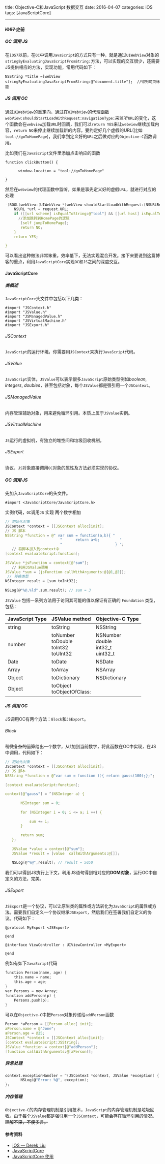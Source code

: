 title: Objective-C和JavaScript 数据交互
date: 2016-04-07 
categories: iOS
tags: [JavaScriptCore]

---

#### <s>iOS7 之前</s>

##### OC 调用 JS

在`iOS7`以前，在`OC`中调用`JavaScript`的方式只有一种，就是通过`UIWebView`对象的`stringByEvaluatingJavaScriptFromString:`方法，可以实现的交互很少，还需要JS提供相应的方法，实现功能，常用代码如下：

```
NSString *title =[webView stringByEvaluatingJavaScriptFromString:@"document.title"];  //得到网页标题
```

##### JS 调用 OC

通过`UIWebView`的重定向，通过在`UIWebView`的代理函数`webView:shouldStartLoadWithRequest:navigationType:`来监听`URL`的变化，这个函数会在`webview`加载`URL`时回调，我们可以`return YES`来让`webview`继续加载内容，`return NO`来停止继续加载新的内容。要约定好几个虚假的URL(比如`tool://goToHomePage`)，我们拿到定义好的`URL`之后做对应的`Objective-C`函数调用。

比如我们在`JavaScript`文件里添加点击响应的函数

	function clickButton() {
	
	      window.location = "tool://goToHomePage"
	
	}

然后在`webview`的代理函数中监听，如果是事先定义好的虚假`URL`，就进行对应的处理

```c
-(BOOL)webView:(UIWebView *)webView shouldStartLoadWithRequest:(NSURLRequest *)request navigationType:(UIWebViewNavigationType)navigationType {
    NSURL *url = request.URL;
    if ([[url scheme] isEqualToString:@"tool"] && [[url host] isEqualToString:@"goToHomePage"]) {
      //添加跳转到HomePage的逻辑
       [self jumpToHomePage];
       return NO;
    }
    return YES;

}
```

可以看出这种做法非常笨重，效率低下，无法实现混合开发。接下来要说到这篇博客的重点，利用`JavaScriptCore`实现`OC`和`JS`之间的深度交互。

#### JavaScriptCore

##### 类概述

`JavaScriptCore`头文件中包括以下几类：

	#import "JSContext.h"
	#import "JSValue.h"
	#import "JSManagedValue.h"
	#import "JSVirtualMachine.h"
	#import "JSExport.h"

###### JSContext

`JavaScript`的运行环境，你需要用`JSContext`来执行`JavaScript`代码。

###### JSValue

`JavaScript`实体，`JSValue`可以表示很多`JavaScript`原始类型例如*boolean*, *integers*, *doubles*，甚至包括对象，每个`JSValue`都是强引用一个`JSContext`。

###### JSManagedValue

内存管理辅助对象，用来避免循环引用。本质上属于`JSValue`实例。

###### JSVirtualMachine

`JS`运行的虚拟机，有独立的堆空间和垃圾回收机制。

###### JSExport

协议，`JS`对象直接调用`OC`对象的属性及方法必须实现的协议。

##### OC 调用 JS

先加入`JavaScriptCore`的头文件。

	#import <JavaScriptCore/JavaScriptCore.h>

实例代码，`OC`调用`JS` 实现 两个数字相加

```c
// 初始化对象
JSContext *context = [[JSContext alloc]init];
// JS 脚本
NSString *function = @" var sum = function(a,b){ "
                         "      return a+b;         "
                         "                        } ";
   // 将脚本加入到context中                      
[context evaluateScript:function];
   
JSValue *jsFunction = context[@"sum"];
   // 利用JSValue调用 
JSValue *sum = [jsFunction callWithArguments:@[@1,@2]];
 // 转换类型 
NSInteger result = [sum toInt32];
  
NSLog(@"%@,%ld",sum,result); // sum = 3
```

`JSValue` 包括一系列方法用于访问其可能的值以保证有正确的 `Foundation` 类型，包括：

| JavaScript Type | JSValue method | Objective-C Type |
|:---|:---|:---|
|string |	toString |	NSString
|number |	toNumber <br>toDouble<br> toInt32<br> toUInt32|NSNumber<br>double<br>int32_t<br>uint32_t 
|Date |	toDate| 	NSDate
|Array| toArray |	NSArray
|Object |	toDictionary |	NSDictionary
|Object |	toObject <br>toObjectOfClass:|

##### JS 调用 OC

JS调用OC有两个方法：`Block`和`JSExport`。

###### Block

<s>稍微复杂的运算</s>给出一个数字，从1加到当前数字，将此函数在OC中实现，在JS中调用，代码如下：

```c
// 初始化对象
JSContext *context = [[JSContext alloc]init];
// JS 脚本
NSString *function = @"var sum = function (){ return gauss(100);};";
   
[context evaluateScript:function];
   
context[@"gauss"] = ^(NSInteger a) {
   
       NSInteger sum = 0;
       
       for (NSInteger i = 0; i <= a; i ++) {
           
           sum += i;
       }
       
       return sum;
   };
   
   JSValue *value = context[@"sum"];
   JSValue *result = [value  callWithArguments:@[]];
   
   NSLog(@"%@",result); // result = 5050
```

我们可以得到JS执行上下文，利用JS语句得到相对应的**DOM对象**，运行OC中自定义的方法，完美。

###### JSExport

`JSExport`是一个协议，可以让原生类的属性或方法转化为`JavaScript`的属性或方法。需要我们自定义一个协议继承`JSExport`，然后我们在签署我们自定义的协议。代码如下：

	@protocol MyExport <JSExport>
	
	@end
	
	@interface ViewController : UIViewController <MyExport>
	
	@end

例如有如下`JavaScript`代码

```c
function Person(name, age) {
    this.name = name;
    this.age = age;
}
var Persons = new Array;
function addPerson(p) {
    Persons.push(p);
}
```

可以在`Objective-C`中把`Person`对象传递给`addPerson`函数

```c
Person *aPerson = [[Person alloc] init];
aPerson.name = @"Jone";
aPerson.age = @25;
JSContext *context = [[JSContext alloc]init];    
[context evaluateScript:JSString];
JSValue *function = context[@"addPerson"];
[function callWithArguments:@[aPerson]];
```

##### 异常处理

```c
context.exceptionHandler = ^(JSContext *context, JSValue *exception) {
       NSLog(@"Error: %@", exception);
};
```

##### 内存管理

`Objective-C`的内存管理机制是引用技术，`JavaScript`的内存管理机制是垃圾回收。由于每个`JSValue`都是强引用一个`JSContext`，可能会存在循环引用的情况。<s>理解不深，不便多言。</s>

#### 参考资料

- [iOS — Derek Liu](https://www.gitbook.com/book/liuduo1988/ios/details)
- [Java​Script​Core](http://nshipster.cn/javascriptcore/)
- [JavaScriptCore 使用](http://www.jianshu.com/p/a329cd4a67ee)
